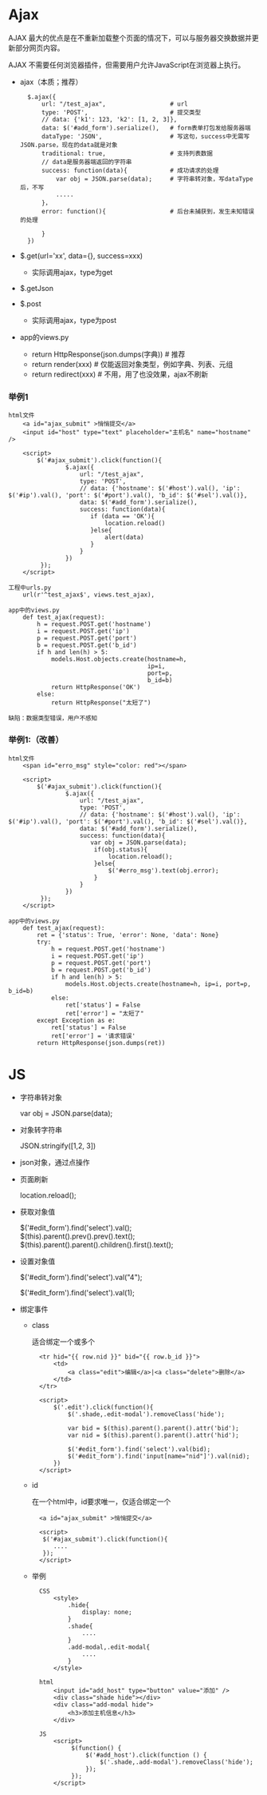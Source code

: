 # Ajax #
AJAX 最大的优点是在不重新加载整个页面的情况下，可以与服务器交换数据并更新部分网页内容。

AJAX 不需要任何浏览器插件，但需要用户允许JavaScript在浏览器上执行。

- ajax（本质；推荐）
		
	    $.ajax({
	        url: "/test_ajax",					# url
	        type: 'POST',						# 提交类型
	        // data: {'k1': 123, 'k2': [1, 2, 3]},
			data: $('#add_form').serialize(), 	# form表单打包发给服务器端
			dataType: 'JSON', 					# 写这句，success中无需写JSON.parse，现在的data就是对象
            traditional: true,					# 支持列表数据
			// data是服务器端返回的字符串
	        success: function(data){			# 成功请求的处理
				var obj = JSON.parse(data);		# 字符串转对象，写dataType后，不写
	          	.....
	        }，
			error: function(){					# 后台未捕获到，发生未知错误的处理
                        
            }
	    })

- $.get(url='xx', data={}, success=xxx)
	- 实际调用ajax，type为get
- $.getJson
- $.post
	- 实际调用ajax，type为post

- app的views.py
	- return HttpResponse(json.dumps(字典))  # 推荐
	- return render(xxx)						# 仅能返回对象类型，例如字典、列表、元组
	- return redirect(xxx)					# 不用，用了也没效果，ajax不刷新
	     
### 举例1
	html文件
		<a id="ajax_submit" >悄悄提交</a>
		<input id="host" type="text" placeholder="主机名" name="hostname" />
	
		<script>
			$('#ajax_submit').click(function(){
	                $.ajax({
	                    url: "/test_ajax",
	                    type: 'POST',
	                    // data: {'hostname': $('#host').val(), 'ip': $('#ip').val(), 'port': $('#port').val(), 'b_id': $('#sel').val()},
						data: $('#add_form').serialize(),
	                    success: function(data){
	                       if (data == 'OK'){
	                           location.reload() 
	                       }else{
	                           alert(data)
	                       }
	                    }
	                })
	         });
		</script>

	工程中urls.py
		url(r'^test_ajax$', views.test_ajax),

	app中的views.py
		def test_ajax(request):
		    h = request.POST.get('hostname')
		    i = request.POST.get('ip')
		    p = request.POST.get('port')
		    b = request.POST.get('b_id')
		    if h and len(h) > 5:
		        models.Host.objects.create(hostname=h,
		                                   ip=i,
		                                   port=p,
		                                   b_id=b)
		        return HttpResponse('OK')
		    else:
		        return HttpResponse("太短了")

	缺陷：数据类型错误，用户不感知	

### 举例1:（改善）
	html文件
		<span id="erro_msg" style="color: red"></span>

		<script>
			$('#ajax_submit').click(function(){
	                $.ajax({
	                    url: "/test_ajax",
	                    type: 'POST',
	                    // data: {'hostname': $('#host').val(), 'ip': $('#ip').val(), 'port': $('#port').val(), 'b_id': $('#sel').val()},
						data: $('#add_form').serialize(),
	                    success: function(data){
	                       var obj = JSON.parse(data);
	                        if(obj.status){
	                            location.reload();
	                        }else{
	                            $('#erro_msg').text(obj.error);
	                        }
	                    }
	                })
	         });	
	    </script>

	app中的views.py
		def test_ajax(request):
		    ret = {'status': True, 'error': None, 'data': None}
		    try:
		        h = request.POST.get('hostname')
		        i = request.POST.get('ip')
		        p = request.POST.get('port')
		        b = request.POST.get('b_id')
		        if h and len(h) > 5:
		            models.Host.objects.create(hostname=h, ip=i, port=p, b_id=b)
		        else:
		            ret['status'] = False
		            ret['error'] = "太短了"
		    except Exception as e:
		        ret['status'] = False
		        ret['error'] = '请求错误'
		    return HttpResponse(json.dumps(ret))

# JS #
- 字符串转对象

	var obj = JSON.parse(data);

- 对象转字符串

	JSON.stringify([1,2, 3])

- json对象，通过点操作

- 页面刷新

	location.reload();
- 获取对象值

	$('#edit_form').find('select').val();	
	$(this).parent().prev().prev().text();
	$(this).parent().parent().children().first().text();

- 设置对象值
	
	$('#edit_form').find('select').val("4");

	$('#edit_form').find('select').val(1);

- 绑定事件
	- class

		适合绑定一个或多个

			<tr hid="{{ row.nid }}" bid="{{ row.b_id }}">
				<td>
					<a class="edit">编辑</a>|<a class="delete">删除</a>
				</td>
			</tr>
			
			<script>
			 	$('.edit').click(function(){
			        $('.shade,.edit-modal').removeClass('hide');
			
			        var bid = $(this).parent().parent().attr('bid');
			        var nid = $(this).parent().parent().attr('hid');
			
			        $('#edit_form').find('select').val(bid);
			        $('#edit_form').find('input[name="nid"]').val(nid);
				})
		    </script>

	- id
	
		在一个html中，id要求唯一，仅适合绑定一个
			
			<a id="ajax_submit" >悄悄提交</a>
	
			<script>
			 $('#ajax_submit').click(function(){
				....
			 });
			</script>
	
	- 举例

			CSS
				<style>
			        .hide{
			            display: none;
			        }
			        .shade{
			            ....
			        }
			        .add-modal,.edit-modal{
			            ....
			        }
			    </style>

			html
				<input id="add_host" type="button" value="添加" />
				<div class="shade hide"></div>
			    <div class="add-modal hide">
			        <h3>添加主机信息</h3>
				</div>

			JS
				<script>
					 $(function() {
			             $('#add_host').click(function () {
			                 $('.shade,.add-modal').removeClass('hide');
			             });
					 });
				</script>









